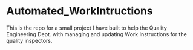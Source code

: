 # Automated_WorkIntructions
This is the repo for a small project I have built to help the Quality Engineering Dept. with managing and updating Work Instructions for the quality inspectors.
